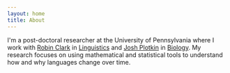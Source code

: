 ```yaml
---
layout: home
title: About
---
```



I'm a post-doctoral researcher  at the University of Pennsylvania
where I work with [Robin Clark](http://www.ling.upenn.edu/~rclark/Site/Welcome.html)
 in [Linguistics](http://www.ling.upenn.edu/) and [Josh Plotkin](http://mathbio.sas.upenn.edu/) in 
[Biology](http://www.bio.upenn.edu/). My research  focuses on using mathematical and statistical
 tools to understand how and why languages  change over time.  


